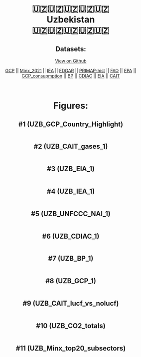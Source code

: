 
<center>
<h1 align="center">
🇺🇿🇺🇿🇺🇿🇺🇿🇺🇿
<br>
Uzbekistan
<br>
🇺🇿🇺🇿🇺🇿🇺🇿🇺🇿
</h1>
<h2>Datasets:</h2>
<p><a href="https://github.com/dquintani/GreenhouseData/tree/master/country_data/UZB_Uzbekistan/data">View on Github</a>
<br></p><p><a href="data/UZB_GCP.csv">GCP</a> || <a href="data/UZB_Minx_2021.csv">Minx_2021</a> || <a href="data/UZB_IEA.csv">IEA</a> || <a href="data/UZB_EDGAR.csv">EDGAR</a> || <a href="data/UZB_PRIMAP-hist.csv">PRIMAP-hist</a> || <a href="data/UZB_FAO.csv">FAO</a> || <a href="data/UZB_EPA.csv">EPA</a> || <a href="data/UZB_GCP_consupmption.csv">GCP_consupmption</a> || <a href="data/UZB_BP.csv">BP</a> || <a href="data/UZB_CDIAC.csv">CDIAC</a> || <a href="data/UZB_EIA.csv">EIA</a> || <a href="data/UZB_CAIT.csv">CAIT</a></p><p><br></p>
<h1>Figures:</h1><h2>#1 (UZB_GCP_Country_Highlight)</h2>
<p><img alt="" src="figures/UZB_GCP_Country_Highlight.png" /></p><h2>#2 (UZB_CAIT_gases_1)</h2>
<p><img alt="" src="figures/UZB_CAIT_gases_1.png" /></p><h2>#3 (UZB_EIA_1)</h2>
<p><img alt="" src="figures/UZB_EIA_1.png" /></p><h2>#4 (UZB_IEA_1)</h2>
<p><img alt="" src="figures/UZB_IEA_1.png" /></p><h2>#5 (UZB_UNFCCC_NAI_1)</h2>
<p><img alt="" src="figures/UZB_UNFCCC_NAI_1.png" /></p><h2>#6 (UZB_CDIAC_1)</h2>
<p><img alt="" src="figures/UZB_CDIAC_1.png" /></p><h2>#7 (UZB_BP_1)</h2>
<p><img alt="" src="figures/UZB_BP_1.png" /></p><h2>#8 (UZB_GCP_1)</h2>
<p><img alt="" src="figures/UZB_GCP_1.png" /></p><h2>#9 (UZB_CAIT_lucf_vs_nolucf)</h2>
<p><img alt="" src="figures/UZB_CAIT_lucf_vs_nolucf.png" /></p><h2>#10 (UZB_CO2_totals)</h2>
<p><img alt="" src="figures/UZB_CO2_totals.png" /></p><h2>#11 (UZB_Minx_top20_subsectors)</h2>
<p><img alt="" src="figures/UZB_Minx_top20_subsectors.png" /></p>